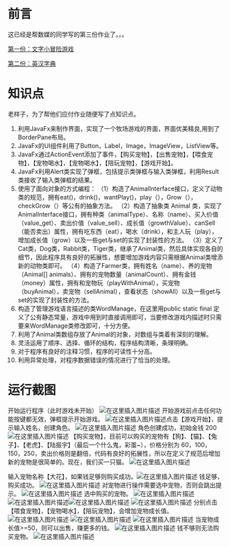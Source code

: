 # 前言
这已经是帮数媒的同学写的第三份作业了。。。

[第一份：文字小冒险游戏](https://blog.csdn.net/weixin_43734095/article/details/103450742)

[第二份：英汉字典](https://blog.csdn.net/weixin_43734095/article/details/103501029)

# 知识点
老样子，为了帮他们应付作业随便写了点知识点。

1. 利用JavaFx来制作界面，实现了一个牧场游戏的界面，界面优美精良,用到了BorderPane布局。
2. JavaFx的UI组件利用了Button，Label，Image，ImageView，ListView等。
3. JavaFx通过ActionEvent添加了事件，【购买宠物】，【出售宠物】，【喂食宠物】，【宠物喝水】，【宠物喝水】，【陪玩宠物】，【游戏开始】。
4. JavaFx利用Alert类实现了弹框，包括提示类弹框与输入类弹框，利用Result类接收了输入类弹框的结果。
5. 使用了面向对象的方式编程：
（1）构造了AnimalInterface接口，定义了动物类的规范，拥有eat()，drink()，wantPlay()，play（），Grow（），checkGrow（）等公有的抽象方法。
（2）构造了抽象类 Animal 类，实现了AnimalInterface接口，拥有种类（animalType）、名称（name）、买入价值（value_get）、卖出价值（value_sell）、成长值（growthValue）、canSell（能否卖出）属性，拥有吃东西（eat），喝水（drink），和主人玩（play），增加成长值（grow）以及一些get与set的实现了封装性的方法。
（3）定义了Cat类，Dog类，Rabbit类，Tiger类，继承了Animal类，然后具体实现各自的细节，因此程序具有良好的拓展性，想要增加游戏内容只需根据Animal类增添新的动物类即可。
（4）构造了Farmer类，拥有姓名（name）、养的宠物（Animal[] animals）、拥有的宠物数量（animalCount）、拥有金钱（money）属性，拥有和宠物玩（playWithAnimal），买宠物（buyAnimal），卖宠物（sellAnimal），查看状态（showAll）以及一些get与set的实现了封装性的方法。
6. 构造了管理游戏语言描述的类WordManage，在这里用public static final 定义了公有静态常量，游戏中用到时直接调用即可，当要修改游戏内描述时只需要来WordManage类修改即可，十分方便。
7. 利用了Animal类数组存放了Animal的对象，对数组与类着有深刻的理解。
8. 灵活运用了顺序、选择、循环的结构，程序结构清晰，条理明确。
9. 对于程序有良好的注释习惯，程序的可读性十分高。
10. 利用异常处理，对程序数据错误的情况进行了恰当的处理。

# 运行截图
开始运行程序（此时游戏未开始）
![在这里插入图片描述](https://img-blog.csdnimg.cn/20191222220933814.png?x-oss-process=image/watermark,type_ZmFuZ3poZW5naGVpdGk,shadow_10,text_aHR0cHM6Ly9ibG9nLmNzZG4ubmV0L3dlaXhpbl80MzczNDA5NQ==,size_16,color_FFFFFF,t_70)
开始游戏前点击任何功能按键都无效，弹框提示开始游戏。
![在这里插入图片描述](https://img-blog.csdnimg.cn/2019122222095823.png?x-oss-process=image/watermark,type_ZmFuZ3poZW5naGVpdGk,shadow_10,text_aHR0cHM6Ly9ibG9nLmNzZG4ubmV0L3dlaXhpbl80MzczNDA5NQ==,size_16,color_FFFFFF,t_70)点击【游戏开始】，提示输入姓名，创建角色。
![在这里插入图片描述](https://img-blog.csdnimg.cn/20191222221017849.png?x-oss-process=image/watermark,type_ZmFuZ3poZW5naGVpdGk,shadow_10,text_aHR0cHM6Ly9ibG9nLmNzZG4ubmV0L3dlaXhpbl80MzczNDA5NQ==,size_16,color_FFFFFF,t_70)
角色创建成功，初始金钱 200
![在这里插入图片描述](https://img-blog.csdnimg.cn/20191222221125675.png?x-oss-process=image/watermark,type_ZmFuZ3poZW5naGVpdGk,shadow_10,text_aHR0cHM6Ly9ibG9nLmNzZG4ubmV0L3dlaXhpbl80MzczNDA5NQ==,size_16,color_FFFFFF,t_70)
【购买宠物】，目前可以购买的宠物有【狗】、【猫】、【兔子】、【老虎】、【陆振宇】（最后一个什么鬼，彩蛋~），价格分别为 60，100，150，250，卖出价格则是翻倍，代码有良好的拓展性，所以在定义了规范后增加新的宠物是很简单的。现在，我们买一只猫。
![在这里插入图片描述](https://img-blog.csdnimg.cn/2019122222163092.png?x-oss-process=image/watermark,type_ZmFuZ3poZW5naGVpdGk,shadow_10,text_aHR0cHM6Ly9ibG9nLmNzZG4ubmV0L3dlaXhpbl80MzczNDA5NQ==,size_16,color_FFFFFF,t_70)

输入宠物名称【大花】，如果钱足够则购买成功。![在这里插入图片描述](https://img-blog.csdnimg.cn/20191222221655129.png?x-oss-process=image/watermark,type_ZmFuZ3poZW5naGVpdGk,shadow_10,text_aHR0cHM6Ly9ibG9nLmNzZG4ubmV0L3dlaXhpbl80MzczNDA5NQ==,size_16,color_FFFFFF,t_70)
钱足够，购买成功。
![在这里插入图片描述](https://img-blog.csdnimg.cn/20191222221727844.png?x-oss-process=image/watermark,type_ZmFuZ3poZW5naGVpdGk,shadow_10,text_aHR0cHM6Ly9ibG9nLmNzZG4ubmV0L3dlaXhpbl80MzczNDA5NQ==,size_16,color_FFFFFF,t_70)
对宠物进行操作需要选中宠物，否则会跳出提示。
![在这里插入图片描述](https://img-blog.csdnimg.cn/20191222221743255.png?x-oss-process=image/watermark,type_ZmFuZ3poZW5naGVpdGk,shadow_10,text_aHR0cHM6Ly9ibG9nLmNzZG4ubmV0L3dlaXhpbl80MzczNDA5NQ==,size_16,color_FFFFFF,t_70)
选中购买的宠物。
![在这里插入图片描述](https://img-blog.csdnimg.cn/20191222221757941.png?x-oss-process=image/watermark,type_ZmFuZ3poZW5naGVpdGk,shadow_10,text_aHR0cHM6Ly9ibG9nLmNzZG4ubmV0L3dlaXhpbl80MzczNDA5NQ==,size_16,color_FFFFFF,t_70)
![在这里插入图片描述](https://img-blog.csdnimg.cn/20191222221818211.png?x-oss-process=image/watermark,type_ZmFuZ3poZW5naGVpdGk,shadow_10,text_aHR0cHM6Ly9ibG9nLmNzZG4ubmV0L3dlaXhpbl80MzczNDA5NQ==,size_16,color_FFFFFF,t_70)![在这里插入图片描述](https://img-blog.csdnimg.cn/20191222221842218.png?x-oss-process=image/watermark,type_ZmFuZ3poZW5naGVpdGk,shadow_10,text_aHR0cHM6Ly9ibG9nLmNzZG4ubmV0L3dlaXhpbl80MzczNDA5NQ==,size_16,color_FFFFFF,t_70)
![在这里插入图片描述](https://img-blog.csdnimg.cn/20191222221938848.png?x-oss-process=image/watermark,type_ZmFuZ3poZW5naGVpdGk,shadow_10,text_aHR0cHM6Ly9ibG9nLmNzZG4ubmV0L3dlaXhpbl80MzczNDA5NQ==,size_16,color_FFFFFF,t_70)
分别点击【喂食宠物】，【宠物喝水】，【陪玩宠物】，会增加宠物成长值。
![在这里插入图片描述](https://img-blog.csdnimg.cn/2019122222195380.png?x-oss-process=image/watermark,type_ZmFuZ3poZW5naGVpdGk,shadow_10,text_aHR0cHM6Ly9ibG9nLmNzZG4ubmV0L3dlaXhpbl80MzczNDA5NQ==,size_16,color_FFFFFF,t_70)
![在这里插入图片描述](https://img-blog.csdnimg.cn/20191222221957644.png?x-oss-process=image/watermark,type_ZmFuZ3poZW5naGVpdGk,shadow_10,text_aHR0cHM6Ly9ibG9nLmNzZG4ubmV0L3dlaXhpbl80MzczNDA5NQ==,size_16,color_FFFFFF,t_70)
![在这里插入图片描述](https://img-blog.csdnimg.cn/20191222222000853.png?x-oss-process=image/watermark,type_ZmFuZ3poZW5naGVpdGk,shadow_10,text_aHR0cHM6Ly9ibG9nLmNzZG4ubmV0L3dlaXhpbl80MzczNDA5NQ==,size_16,color_FFFFFF,t_70)
当宠物成长值>=50，则可以出售，赚更多的钱。
![在这里插入图片描述](https://img-blog.csdnimg.cn/20191222222134306.png?x-oss-process=image/watermark,type_ZmFuZ3poZW5naGVpdGk,shadow_10,text_aHR0cHM6Ly9ibG9nLmNzZG4ubmV0L3dlaXhpbl80MzczNDA5NQ==,size_16,color_FFFFFF,t_70)
钱不够则无法购买宠物。
![在这里插入图片描述](https://img-blog.csdnimg.cn/20191222222154490.png?x-oss-process=image/watermark,type_ZmFuZ3poZW5naGVpdGk,shadow_10,text_aHR0cHM6Ly9ibG9nLmNzZG4ubmV0L3dlaXhpbl80MzczNDA5NQ==,size_16,color_FFFFFF,t_70)

